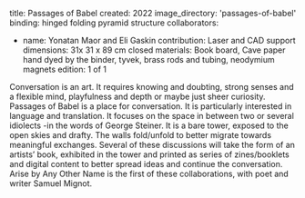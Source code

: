 title: Passages of Babel 
created: 2022
image_directory: 'passages-of-babel'
binding: hinged folding pyramid structure
collaborators: 
- name: Yonatan Maor and Eli Gaskin
  contribution: Laser and CAD support
dimensions: 31x 31 x 89 cm closed
materials: Book board, Cave paper hand dyed by the binder, tyvek, brass rods and tubing, neodymium magnets
edition: 1 of 1

Conversation is an art. It requires knowing and doubting, strong senses and a flexible mind, playfulness and depth or maybe just sheer curiosity. Passages of Babel is a place for conversation. It is particularly interested in language and translation. It focuses on the space in between two or several idiolects -in the words of George Steiner. It is a bare tower, exposed to the open skies and drafty. The walls fold/unfold to better migrate towards meaningful exchanges. Several of  these discussions will take the form of an artists’ book, exhibited in the tower and printed as series of zines/booklets and digital content to better spread ideas and continue the conversation. Arise by Any Other Name is the first of these collaborations, with poet and writer Samuel Mignot. 

